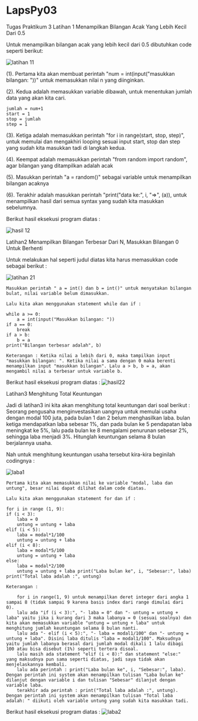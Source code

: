 # LapsPy03
Tugas Praktikum 3
Latihan 1
Menampilkan Bilangan Acak Yang Lebih Kecil Dari 0.5

Untuk menampilkan bilangan acak yang lebih kecil dari 0.5 dibutuhkan code seperti berikut:

![latihan 11](https://user-images.githubusercontent.com/44857690/68594459-27736400-04ca-11ea-85a1-b537c067aa85.PNG)

(1). Pertama kita akan membuat perintah "num = int(input("masukkan bilangan: "))" untuk memasukkan nilai n yang diinginkan.

(2). Kedua adalah memasukkan variable dibawah, untuk menentukan jumlah data yang akan kita cari.

    jumlah = num+1
    start = 1
    stop = jumlah
    step = 1

(3). Ketiga adalah memasukkan perintah "for i in range(start, stop, step)", untuk memulai dan mengakhiri looping sesuai input start, stop dan step yang sudah kita masukkan tadi di langkah kedua.

(4). Keempat adalah memasukkan perintah "from random import random", agar bilangan yang ditampilkan adalah acak

(5). Masukkan perintah "a = random()" sebagai variable untuk menampilkan bilangan acaknya

(6). Terakhir adalah masukkan perintah "print("data ke:", i, "=>", (a)), untuk menampilkan hasil dari semua syntax yang sudah kita masukkan sebelumnya.

Berikut hasil eksekusi program diatas : 

![hasil 12](https://user-images.githubusercontent.com/44857690/68594531-5558a880-04ca-11ea-818f-073595d13069.PNG)

Latihan2
Menampilkan Bilangan Terbesar Dari N, Masukkan Bilangan 0 Untuk Berhenti

Untuk melakukan hal seperti judul diatas kita harus memasukkan code sebagai berikut :

![latihan 21](https://user-images.githubusercontent.com/44857690/68594577-6ef9f000-04ca-11ea-959d-8f2dfeffa720.PNG)

    Masukkan perintah " a = int() dan b = int()" untuk menyatakan bilangan bulat, nilai variable belum dimasukkan.

    Lalu kita akan menggunakan statement while dan if :

    while a >= 0:
        a = int(input("Masukkan bilangan: "))
    if a == 0:
        break
    if a > b:
        b = a
    print("Bilangan terbesar adalah", b)

    Keterangan : Ketika nilai a lebih dari 0, maka tampilkan input "masukkan bilangan: ". Ketika nilai a sama dengan 0 maka berenti menampilkan input "masukkan bilangan". Lalu a > b, b = a, akan mengambil nilai a terbesar untuk variable b.

Berikut hasil eksekusi program diatas : 
![hasil22](https://user-images.githubusercontent.com/44857690/68594586-73bea400-04ca-11ea-800d-f44e77e029a9.PNG)

Latihan3
Menghitung Total Keuntungan

Jadi di latihan3 ini kita akan menghitung total keuntungan dari soal berikut : Seorang pengusaha menginvestasikan uangnya untuk memulai usaha dengan modal 100 juta, pada bulan 1 dan 2 belum menghasilkan laba. bulan ketiga mendapatkan laba sebesar 1%, dan pada bulan ke 5 pendapatan laba meningkat ke 5%, lalu pada bulan ke 8 mengalami penurunan sebesar 2%, sehingga laba menjadi 3%. Hitunglah keuntungan selama 8 bulan berjalannya usaha.

Nah untuk menghitung keuntungan usaha tersebut kira-kira beginilah codingnya :

![laba1](https://user-images.githubusercontent.com/44857690/68595411-f72cc500-04cb-11ea-9e68-6aba4b49f946.PNG)

    Pertama kita akan memasukkan nilai ke variable "modal, laba dan untung", besar nilai dapat dilihat dalam code diatas.

    Lalu kita akan menggunakan statement for dan if :

    for i in range (1, 9):
    if (i < 3):
        laba = 0
        untung = untung + laba
    elif (i < 5):
        laba = modal*1/100
        untung = untung + laba
    elif (i < 8):
        laba = modal*5/100
        untung = untung + laba
    else:
        laba = modal*2/100
        untung = untung + laba print("Laba bulan ke", i, "Sebesar:", laba) print("Total laba adalah :", untung)

    Keterangan :

        for i in range(1, 9) untuk menampilkan deret integer dari angka 1 sampai 8 (tidak sampai 9 karena basis index dari range dimulai dari 0).
        lalu ada "if (i < 3):", "- laba = 0" dan "- untung = untung + laba" yaitu jika i kurang dari 3 maka labanya = 0 (sesuai soalnya) dan kita akan memasukkan variable "untung = untung + laba" untuk menghitung jumlah keuntungan selama 8 bulan nanti.
        lalu ada "- elif (i < 5):", "- laba = modal1/100" dan "- untung = untung + laba". Disini laba ditulis "laba = modal1/100". Maksudnya yaitu jumlah labanya berasal dari jumlah modal dikali 1 lalu dibagi 100 atau bisa disebut (1%) seperti tertera disoal.
        lalu masih ada statement "elif (i < 8):" dan statement "else:" yang maksudnya pun sama seperti diatas, jadi saya tidak akan menjelaskannya kembali.
        lalu ada perintah : print("Laba bulan ke", i, "Sebesar:", laba). Dengan perintah ini system akan menampilkan tulisan "Laba bulan ke" dilanjut dengan variable i dan tulisan "Sebesar" dilanjut dengan variable laba.
        terakhir ada perintah : print("Total laba adalah :", untung). Dengan perintah ini system akan menampilkan tulisan "Total laba adalah: " diikuti oleh variable untung yang sudah kita masukkan tadi.

Berikut hasil eksekusi program diatas : 
![laba2](https://user-images.githubusercontent.com/44857690/68595421-fd22a600-04cb-11ea-9a3e-12a19cdd34ea.PNG)
